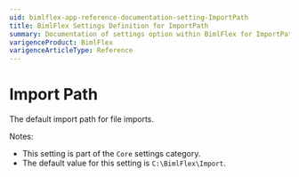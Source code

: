 ```yaml
---
uid: bimlflex-app-reference-documentation-setting-ImportPath
title: BimlFlex Settings Definition for ImportPath
summary: Documentation of settings option within BimlFlex for ImportPath
varigenceProduct: BimlFlex
varigenceArticleType: Reference
---
```


# Import Path

The default import path for file imports.

Notes:

* This setting is part of the `Core` settings category.
* The default value for this setting is `C:\BimlFlex\Import`.
